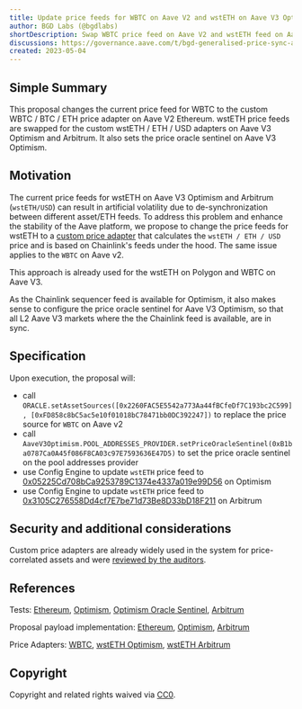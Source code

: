 ```yaml
---
title: Update price feeds for WBTC on Aave V2 and wstETH on Aave V3 Optimism and Arbitrum
author: BGD Labs (@bgdlabs)
shortDescription: Swap WBTC price feed on Aave V2 and wstETH feed on Aave V3 Optimism and Arbitrum
discussions: https://governance.aave.com/t/bgd-generalised-price-sync-adapters/11416
created: 2023-05-04
---
```


## Simple Summary

This proposal changes the current price feed for WBTC to the custom WBTC / BTC / ETH price adapter on Aave V2 Ethereum. wstETH price feeds are swapped for the custom wstETH / ETH / USD adapters on Aave V3 Optimism and Arbitrum. It also sets the price oracle sentinel on Aave V3 Optimism.

## Motivation

The current price feeds for wstETH on Aave V3 Optimism and Arbitrum (`wstETH/USD`) can result in artificial volatility due to de-synchronization between different asset/ETH feeds. To address this problem and enhance the stability of the Aave platform, we propose to change the price feeds for wstETH to a [custom price adapter](https://github.com/bgd-labs/cl-synchronicity-price-adapter/blob/main/src/contracts/CLSynchronicityPriceAdapterPegToBase.sol) that calculates the `wstETH / ETH / USD` price and is based on Chainlink's feeds under the hood. The same issue applies to the `WBTC` on Aave v2.

This approach is already used for the wstETH on Polygon and WBTC on Aave V3.

As the Chainlink sequencer feed is available for Optimism, it also makes sense to configure the price oracle sentinel for Aave V3 Optimism, so that all L2 Aave V3 markets where the the Chainlink feed is available, are in sync.

## Specification

Upon execution, the proposal will:

- call `ORACLE.setAssetSources([0x2260FAC5E5542a773Aa44fBCfeDf7C193bc2C599], [0xFD858c8bC5ac5e10f01018bC78471bb0DC392247])` to replace the price source for `WBTC` on Aave v2
- call `AaveV3Optimism.POOL_ADDRESSES_PROVIDER.setPriceOracleSentinel(0xB1ba0787Ca0A45f086F8CA03c97E7593636E47D5)` to set the price oracle sentinel on the pool addresses provider
- use Config Engine to update `wstETH` price feed to [0x05225Cd708bCa9253789C1374e4337a019e99D56](https://optimistic.etherscan.io/address/0x05225cd708bca9253789c1374e4337a019e99d56) on Optimism
- use Config Engine to update `wstETH` price feed to [0x3105C276558Dd4cf7E7be71d73Be8D33bD18F211](https://arbiscan.io/address/0x3105c276558dd4cf7e7be71d73be8d33bd18f211) on Arbitrum

## Security and additional considerations

Custom price adapters are already widely used in the system for price-correlated assets and were [reviewed by the auditors](https://github.com/bgd-labs/cl-synchronicity-price-adapter).

## References

Tests: [Ethereum](https://github.com/bgd-labs/aave-proposals/blob/main/src/AaveV2-V3PriceFeedsUpdate_20230504/AaveV2PriceFeedsUpdate_20230504_PayloadTest.t.sol), [Optimism](https://github.com/bgd-labs/aave-proposals/blob/main/src/AaveV2-V3PriceFeedsUpdate_20230504/AaveV3OptPriceFeedsUpdate_20230504_PayloadTest.t.sol), [Optimism Oracle Sentinel](https://github.com/bgd-labs/aave-proposals/blob/main/src/AaveV2-V3PriceFeedsUpdate_20230504/AaveV3OptPriceOracleSentinel_20230511_PayloadTest.t.sol), [Arbitrum](https://github.com/bgd-labs/aave-proposals/blob/main/src/AaveV2-V3PriceFeedsUpdate_20230504/AaveV3ArbPriceFeedsUpdate_20230504_PayloadTest.t.sol)

Proposal payload implementation: [Ethereum](https://github.com/bgd-labs/aave-proposals/blob/main/src/AaveV3PriceFeedsUpdate_20230504/AaveV2PriceFeedsUpdate_20230504_Payload.sol), [Optimism](https://github.com/bgd-labs/aave-proposals/blob/main/src/AaveV2-V3PriceFeedsUpdate_20230504/AaveV3OptPriceFeedsSentinelUpdate_20230504_Payload.sol), [Arbitrum](https://github.com/bgd-labs/aave-proposals/blob/main/src/AaveV3PriceFeedsUpdate_20230504/AaveV3ArbPriceFeedsUpdate_20230504_Payload.sol)

Price Adapters: [WBTC](https://etherscan.io/address/0xFD858c8bC5ac5e10f01018bC78471bb0DC392247), [wstETH Optimism](https://optimistic.etherscan.io/address/0x05225cd708bca9253789c1374e4337a019e99d56), [wstETH Arbitrum](https://arbiscan.io/address/0x3105c276558dd4cf7e7be71d73be8d33bd18f211)

## Copyright

Copyright and related rights waived via [CC0](https://creativecommons.org/publicdomain/zero/1.0/).
